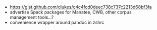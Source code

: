 - <https://gist.github.com/dlukes/c4c4fcd0deec738c737c2213d68bf3fa>
- advertise Spack packages for Manatee, CWB, other corpus management tools...?
- convenience wrapper around pandoc in zshrc
